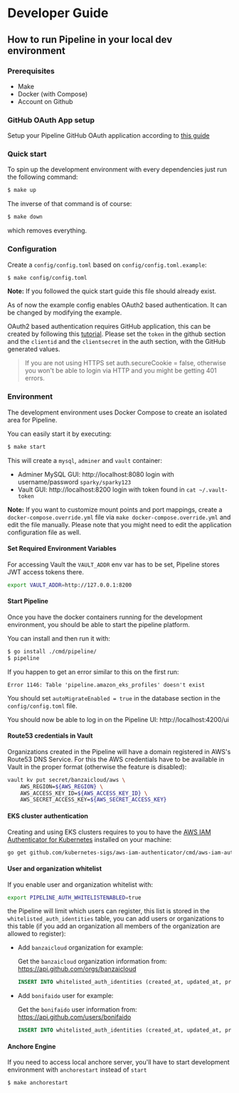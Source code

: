 


# Developer Guide

## How to run Pipeline in your local dev environment

### Prerequisites

- Make
- Docker (with Compose)
- Account on Github


### GitHub OAuth App setup

Setup your Pipeline GitHub OAuth application according to [this guide](./github-app.md)


### Quick start

To spin up the development environment with every dependencies just run the following command:

```bash
$ make up
```

The inverse of that command is of course:

```bash
$ make down
```

which removes everything.


### Configuration

Create a `config/config.toml` based on `config/config.toml.example`:

```bash
$ make config/config.toml
```

**Note:** If you followed the quick start guide this file should already exist.
 
As of now the example config enables OAuth2 based authentication. It can be changed by modifying the example.

OAuth2 based authentication requires GitHub application, this can be created by following this 
[tutorial](https://developer.github.com/apps/building-oauth-apps/creating-an-oauth-app/).
Please set the `token` in the github section and the `clientid` and the `clientsecret` in the auth section, with the GitHub generated values.

> If you are not using HTTPS set auth.secureCookie = false, otherwise you won't be able to login via HTTP and you might be getting 401 errors.


### Environment

The development environment uses Docker Compose to create an isolated area for Pipeline.

You can easily start it by executing: 

```bash
$ make start
``` 

This will create a `mysql`, `adminer` and `vault` container:
 - Adminer MySQL GUI: http://localhost:8080 login with username/password `sparky/sparky123`
 - Vault GUI: http://localhost:8200 login with token found in `cat ~/.vault-token`

**Note:** If you want to customize mount points and port mappings, create a `docker-compose.override.yml` file via
`make docker-compose.override.yml` and edit the file manually. Please note that you might need to edit the application
configuration file as well.


#### Set Required Environment Variables

For accessing Vault the `VAULT_ADDR` env var has to be set, Pipeline stores JWT access tokens there.

```bash
export VAULT_ADDR=http://127.0.0.1:8200
```

#### Start Pipeline

Once you have the docker containers running for the development environment, you should be able to start the pipeline platform.

You can install and then run it with:
```bash
$ go install ./cmd/pipeline/
$ pipeline
```

If you happen to get an error similar to this on the first run:
```
Error 1146: Table 'pipeline.amazon_eks_profiles' doesn't exist
```

You should set `autoMigrateEnabled = true` in the database section in the `config/config.toml` file.

You should now be able to log in on the Pipeline UI: http://localhost:4200/ui

#### Route53 credentials in Vault

Organizations created in the Pipeline will have a domain registered in AWS's Route53 DNS Service. For this
the AWS credentials have to be available in Vault in the proper format (otherwise the feature is disabled):

```bash
vault kv put secret/banzaicloud/aws \
    AWS_REGION=${AWS_REGION} \
    AWS_ACCESS_KEY_ID=${AWS_ACCESS_KEY_ID} \
    AWS_SECRET_ACCESS_KEY=${AWS_SECRET_ACCESS_KEY}
```


#### EKS cluster authentication

Creating and using EKS clusters requires to you to have the [AWS IAM Authenticator for Kubernetes](https://github.com/kubernetes-sigs/aws-iam-authenticator) installed on your machine:

```bash
go get github.com/kubernetes-sigs/aws-iam-authenticator/cmd/aws-iam-authenticator
```

#### User and organization whitelist

If you enable user and organization whitelist with:

```bash
export PIPELINE_AUTH_WHITELISTENABLED=true
```

the Pipeline will limit which users can register, this list is stored in the `whitelisted_auth_identities` table, you can add users or organizations to this table (if you add an organization all members of the organization are allowed to register):

- Add `banzaicloud` organization for example:

    Get the `banzaicloud` organization information from: https://api.github.com/orgs/banzaicloud

    ```sql
    INSERT INTO whitelisted_auth_identities (created_at, updated_at, provider, type, login, uid) VALUES (NOW(), NOW(), "github", "Organization", "banzaicloud", 32848483)
    ```

- Add `bonifaido` user for example:

    Get the `bonifaido` user information from: https://api.github.com/users/bonifaido

    ```sql
    INSERT INTO whitelisted_auth_identities (created_at, updated_at, provider, type, login, uid) VALUES (NOW(), NOW(), "github", "User", "bonifaido", 23779)
    ```

#### Anchore Engine

If you need to access local anchore server, you'll have to start development environment with `anchorestart` instead of `start`

```bash
$ make anchorestart
```
